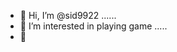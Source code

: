 - 👋 Hi, I’m @sid9922 ......
- 👀 I’m interested in playing game .....
- 👋 

<!---
sid9922/sid9922 is a ✨ special ✨ repository because its `README.md` (this file) appears on your GitHub profile.
You can click the Preview link to take a look at your changes.
--->

